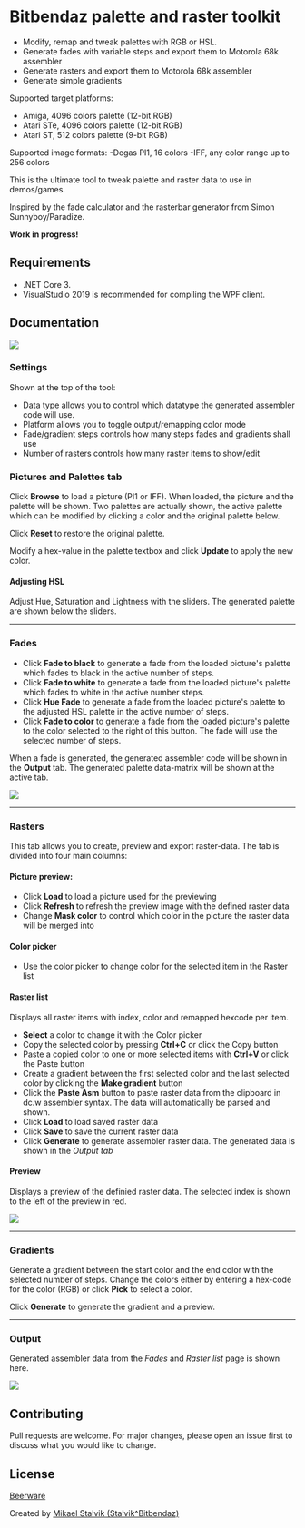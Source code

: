 # Bitbendaz palette and raster toolkit
- Modify, remap and tweak palettes with RGB or HSL.
- Generate fades with variable steps and export them to Motorola 68k assembler
- Generate rasters and export them to Motorola 68k assembler
- Generate simple gradients

Supported target platforms:
- Amiga, 4096 colors palette (12-bit RGB)
- Atari STe, 4096 colors palette (12-bit RGB)
- Atari ST, 512 colors palette (9-bit RGB)

Supported image formats:
-Degas PI1, 16 colors
-IFF, any color range up to 256 colors

This is the ultimate tool to tweak palette and raster data to use in demos/games.

Inspired by the fade calculator and the rasterbar generator from Simon Sunnyboy/Paradize.

**Work in progress!**

## Requirements
- .NET Core 3.
- VisualStudio 2019 is recommended for compiling the WPF client.

## Documentation

![](screen1.png)

### Settings
Shown at the top of the tool:
- Data type allows you to control which datatype the generated assembler code will use.
- Platform allows you to toggle output/remapping color mode
- Fade/gradient steps controls how many steps fades and gradients shall use
- Number of rasters controls how many raster items to show/edit

### Pictures and Palettes tab
Click **Browse** to load a picture (PI1 or IFF). When loaded, the picture and the palette will be shown.
Two palettes are actually shown, the active palette which can be modified by clicking a color and the original palette below.

Click **Reset** to restore the original palette.

Modify a hex-value in the palette textbox and click **Update** to apply the new color.

#### Adjusting HSL 
Adjust Hue, Saturation and Lightness with the sliders.
The generated palette are shown below the sliders.

----

### Fades

- Click **Fade to black** to generate a fade from the loaded picture's palette which fades to black in the active number of steps.
- Click **Fade to white** to generate a fade from the loaded picture's palette which fades to white in the active number steps.
- Click **Hue Fade** to generate a fade from the loaded picture's palette to the adjusted HSL palette in the active number of steps.
- Click **Fade to color** to generate a fade from the loaded picture's palette to the color selected to the right of this button. The fade will use the selected number of steps.

When a fade is generated, the generated assembler code will be shown in the **Output** tab. The generated palette data-matrix will be shown at the active tab.

![](screen2.png)

----

### Rasters
This tab allows you to create, preview and export raster-data.
The tab is divided into four main columns:

#### Picture preview:
* Click **Load** to load a picture used for the previewing
* Click **Refresh** to refresh the preview image with the defined raster data
* Change **Mask color** to control which color in the picture the raster data will be merged into

#### Color picker
* Use the color picker to change color for the selected item in the Raster list

#### Raster list
Displays all raster items with index, color and remapped hexcode per item.
- **Select** a color to change it with the Color picker
- Copy the selected color by pressing **Ctrl+C** or click the Copy button
- Paste a copied color to one or more selected items with **Ctrl+V** or click the Paste button
- Create a gradient between the first selected color and the last selected color by clicking the **Make gradient** button
- Click the **Paste Asm** button to paste raster data from the clipboard in dc.w assembler syntax. The data will automatically be parsed and shown.
- Click **Load** to load saved raster data
- Click **Save** to save the current raster data
- Click **Generate** to generate assembler raster data. The generated data is shown in the *Output tab*

#### Preview
Displays a preview of the definied raster data. The selected index is shown to the left of the preview in red.

![](screen3.png)

----

### Gradients
Generate a gradient between the start color and the end color with the selected number of steps. Change the colors either by entering a hex-code for the color (RGB) or click **Pick** to select a color.

Click **Generate** to generate the gradient and a preview.

----

### Output
Generated assembler data from the *Fades* and *Raster list* page is shown here.

![](screen4.png)


## Contributing
Pull requests are welcome. For major changes, please open an issue first to discuss what you would like to change.

## License
[Beerware](https://en.wikipedia.org/wiki/Beerware)


Created by [Mikael Stalvik (Stalvik^Bitbendaz)](https://demozoo.org/sceners/27448/)

